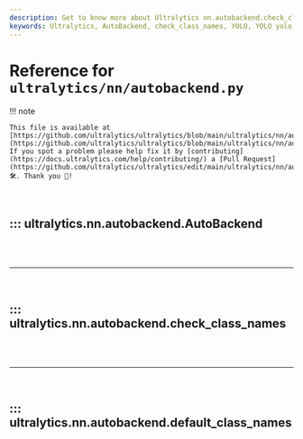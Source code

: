 ```yaml
---
description: Get to know more about Ultralytics nn.autobackend.check_class_names functionality. Optimize your YOLO yolo_models seamlessly.
keywords: Ultralytics, AutoBackend, check_class_names, YOLO, YOLO yolo_models, optimization
---
```


# Reference for `ultralytics/nn/autobackend.py`

!!! note

    This file is available at [https://github.com/ultralytics/ultralytics/blob/main/ultralytics/nn/autobackend.py](https://github.com/ultralytics/ultralytics/blob/main/ultralytics/nn/autobackend.py). If you spot a problem please help fix it by [contributing](https://docs.ultralytics.com/help/contributing/) a [Pull Request](https://github.com/ultralytics/ultralytics/edit/main/ultralytics/nn/autobackend.py) 🛠️. Thank you 🙏!

<br>

## ::: ultralytics.nn.autobackend.AutoBackend

<br><br><hr><br>

## ::: ultralytics.nn.autobackend.check_class_names

<br><br><hr><br>

## ::: ultralytics.nn.autobackend.default_class_names

<br><br>
